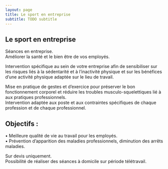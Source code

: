 ```yaml
---
layout: page
title: Le sport en entreprise
subtitle: TODO subtitle
---
```


## Le sport en entreprise

Séances en entreprise.  
Améliorer la santé et le bien être de vos employés.  

Intervention spécifique au sein de votre entreprise afin de sensibiliser sur les risques liés à la sédentarité et à l’inactivité physique et sur les bénéfices d’une activité physique adaptée sur le lieu de travail.  

Mise en pratique de gestes et d’exercice pour préserver le bon fonctionnement corporel et réduire les troubles musculo-squelettiques lié à aux pratiques professionnels.  
Intervention adaptée aux poste et aux contraintes spécifiques de chaque profession et de chaque professionnel. 

## Objectifs :
•	Meilleure qualité de vie au travail pour les employés.  
•	Prévention d’apparition des maladies professionnels, diminution des arrêts maladies.

Sur devis uniquement.  
Possibilité de réaliser des séances à domicile sur période télétravail. 

